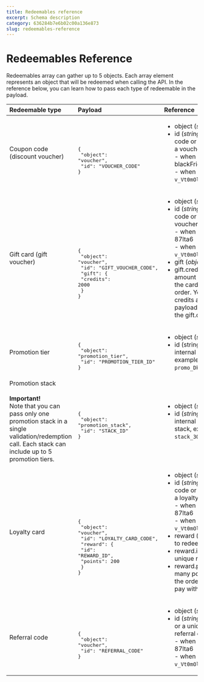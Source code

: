 ```yaml
---
title: Redeemables reference
excerpt: Schema description
category: 636284b7e6b02c00a136e873
slug: redeemables-reference
---
```


# Redeemables Reference

Redeemables array can gather up to 5 objects. Each array element represents an object that will be redeemed when calling the API. In the reference below, you can learn how to pass each type of redeemable in the payload.  

| **Redeemable type** | **Payload** | **Reference** |
|:---|:---|:---|
| Coupon code (discount voucher) | <br><br><pre>{<br>  "object": "voucher",<br>  "id": "VOUCHER_CODE"<br>}</pre> | <ul><li>object (*string*) required</li><li>id (*string*) required is a voucher code or a unique internal identifier of a voucher code, example "id":<br>     - when using voucher code: blackFriday20<br>     - when using voucher id: `v_Vt0mOlx2OWBmFe9f3e3ElgWSbYsEPTbJ`</li></ul> |
| Gift card (gift voucher) | <br><br><br><br><pre>{<br> "object": "voucher",<br>  "id": "GIFT_VOUCHER_CODE",<br>  "gift": {<br>    "credits": 2000<br>   }<br>}</pre> | <ul><li>object (*string*) required</li><li>id (*string*) required is a gift card code or unique internal identifier of a voucher code, example "id":  <br>    - when using voucher code: gift-87lta6<br>    - when using voucher id: `v_Vt0mOlx2OWBmFe9f3e3ElgWSbYsEPTbJ`</li><li>gift (*object*) required</li><li>gift.credits (*integer*) define the amount that will be deducted from the card balance and applied to the order. You need to multiply the credits amount by 100 in the payload (for example $20 is 2000 in the gift.credits value).</li></ul> |
| Promotion tier | <br><pre>{<br>  "object": "promotion_tier",<br>  "id": "PROMOTION_TIER_ID"<br>}</pre> | <ul><li>object (*string*) required</li><li>id (string) required is a unique internal identifier of a promotion tier, example "id": `promo_DkBL24GWmNZ1A75bhEiBTNWO`</li></ul> |
| Promotion stack<br><br>**Important!**<br>Note that you can pass only one promotion stack in a single validation/redemption call. Each stack can include up to 5 promotion tiers. | <br><pre>{<br>  "object": "promotion_stack",<br>  "id": "STACK_ID"<br>}</pre> | <ul><li>object (*string*) required</li><li>id (*string*) required is a unique internal identifier of a promotion stack, example "id": `stack_3Q4EJpZqg3DI5IRwgBYfsb37`</li></ul> |
| Loyalty card | <br><br><br><br><pre>{<br>  "object": "voucher",<br>  "id": "LOYALTY_CARD_CODE",<br>  "reward": {<br>    "id": "REWARD_ID",<br>    "points": 200<br>   }<br>}</pre> | <ul><li>object (*string*) required</li><li>id (*string*) required is a loyalty card code or a unique internal identifier of a loyalty card, example:<br>    - when using voucher code: card-87lta6<br>    - when using voucher id: `v_Vt0mOlx2OWBmFe9f3e3ElgWSbYsEPTbJ`</li><li>reward (*object*) required is required to redeem loyalty card.</li><li>reward.id (*string*) required is a unique reward identifier.</li><li>reward.points (*integer*) defines how many points will be used to pay for the order (required for redeeming pay with points reward).</li></ul> |
| Referral code | <br><br><pre>{<br>  "object": "voucher",<br>  "id": "REFERRAL_CODE"<br>}<br></pre> | <ul><li>object (*string*) required</li><li>id (*string*) required is a referral code or a unique internal identifier of a referral code, example "id":<br>    - when using voucher code: card-87lta6<br>    - when using voucher id: `v_Vt0mOlx2OWBmFe9f3e3ElgWSbYsEPTbJ`</li></ul> |
